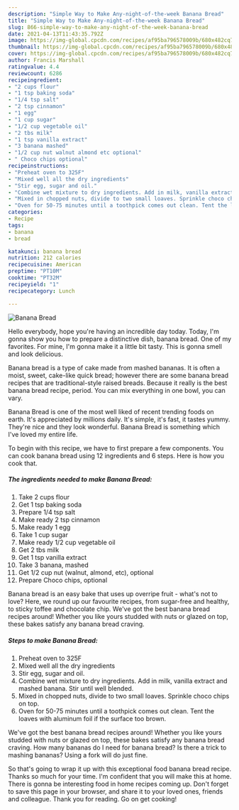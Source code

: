 ```yaml
---
description: "Simple Way to Make Any-night-of-the-week Banana Bread"
title: "Simple Way to Make Any-night-of-the-week Banana Bread"
slug: 866-simple-way-to-make-any-night-of-the-week-banana-bread
date: 2021-04-13T11:43:35.792Z
image: https://img-global.cpcdn.com/recipes/af95ba796578009b/680x482cq70/banana-bread-recipe-main-photo.jpg
thumbnail: https://img-global.cpcdn.com/recipes/af95ba796578009b/680x482cq70/banana-bread-recipe-main-photo.jpg
cover: https://img-global.cpcdn.com/recipes/af95ba796578009b/680x482cq70/banana-bread-recipe-main-photo.jpg
author: Francis Marshall
ratingvalue: 4.4
reviewcount: 6286
recipeingredient:
- "2 cups flour"
- "1 tsp baking soda"
- "1/4 tsp salt"
- "2 tsp cinnamon"
- "1 egg"
- "1 cup sugar"
- "1/2 cup vegetable oil"
- "2 tbs milk"
- "1 tsp vanilla extract"
- "3 banana mashed"
- "1/2 cup nut walnut almond etc optional"
- " Choco chips optional"
recipeinstructions:
- "Preheat oven to 325F"
- "Mixed well all the dry ingredients"
- "Stir egg, sugar and oil."
- "Combine wet mixture to dry ingredients. Add in milk, vanilla extract and mashed banana. Stir until well blended."
- "Mixed in chopped nuts, divide to two small loaves. Sprinkle choco chips on top."
- "Oven for 50-75 minutes until a toothpick comes out clean. Tent the loaves with aluminum foil if the surface too brown."
categories:
- Recipe
tags:
- banana
- bread

katakunci: banana bread 
nutrition: 212 calories
recipecuisine: American
preptime: "PT10M"
cooktime: "PT32M"
recipeyield: "1"
recipecategory: Lunch

---
```



![Banana Bread](https://img-global.cpcdn.com/recipes/af95ba796578009b/680x482cq70/banana-bread-recipe-main-photo.jpg)

Hello everybody, hope you're having an incredible day today. Today, I'm gonna show you how to prepare a distinctive dish, banana bread. One of my favorites. For mine, I'm gonna make it a little bit tasty. This is gonna smell and look delicious.

Banana bread is a type of cake made from mashed bananas. It is often a moist, sweet, cake-like quick bread; however there are some banana bread recipes that are traditional-style raised breads. Because it really is the best banana bread recipe, period. You can mix everything in one bowl, you can vary.

Banana Bread is one of the most well liked of recent trending foods on earth. It's appreciated by millions daily. It's simple, it's fast, it tastes yummy. They're nice and they look wonderful. Banana Bread is something which I've loved my entire life.


To begin with this recipe, we have to first prepare a few components. You can cook banana bread using 12 ingredients and 6 steps. Here is how you cook that.

<!--inarticleads1-->

##### The ingredients needed to make Banana Bread:

1. Take 2 cups flour
1. Get 1 tsp baking soda
1. Prepare 1/4 tsp salt
1. Make ready 2 tsp cinnamon
1. Make ready 1 egg
1. Take 1 cup sugar
1. Make ready 1/2 cup vegetable oil
1. Get 2 tbs milk
1. Get 1 tsp vanilla extract
1. Take 3 banana, mashed
1. Get 1/2 cup nut (walnut, almond, etc), optional
1. Prepare  Choco chips, optional


Banana bread is an easy bake that uses up overripe fruit - what&#39;s not to love? Here, we round up our favourite recipes, from sugar-free and healthy, to sticky toffee and chocolate chip. We&#39;ve got the best banana bread recipes around! Whether you like yours studded with nuts or glazed on top, these bakes satisfy any banana bread craving. 

<!--inarticleads2-->

##### Steps to make Banana Bread:

1. Preheat oven to 325F
1. Mixed well all the dry ingredients
1. Stir egg, sugar and oil.
1. Combine wet mixture to dry ingredients. Add in milk, vanilla extract and mashed banana. Stir until well blended.
1. Mixed in chopped nuts, divide to two small loaves. Sprinkle choco chips on top.
1. Oven for 50-75 minutes until a toothpick comes out clean. Tent the loaves with aluminum foil if the surface too brown.


We&#39;ve got the best banana bread recipes around! Whether you like yours studded with nuts or glazed on top, these bakes satisfy any banana bread craving. How many bananas do I need for banana bread? Is there a trick to mashing bananas? Using a fork will do just fine. 

So that's going to wrap it up with this exceptional food banana bread recipe. Thanks so much for your time. I'm confident that you will make this at home. There is gonna be interesting food in home recipes coming up. Don't forget to save this page in your browser, and share it to your loved ones, friends and colleague. Thank you for reading. Go on get cooking!
